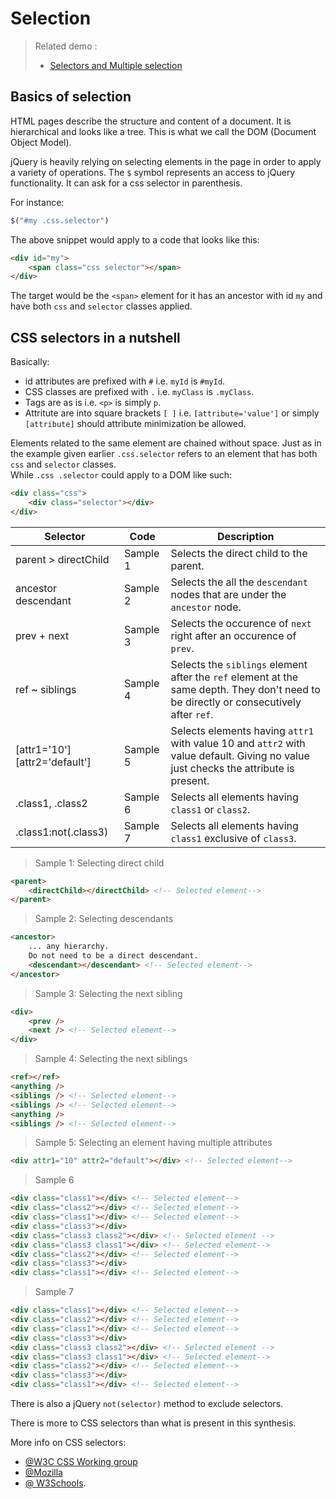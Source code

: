 Selection
=========

> Related demo :
> - [Selectors and Multiple selection](../demos/SelectorMultiple.html)

## Basics of selection
HTML pages describe the structure and content of a document. It is hierarchical and looks like a tree. This is what we call the DOM (Document Object Model).

jQuery is heavily relying on selecting elements in the page in order to apply a variety of operations. 
The `$` symbol represents an access to jQuery functionality.
It can ask for a css selector in parenthesis.

For instance:

```js
$("#my .css.selector")
```

The above snippet would apply to a code that looks like this:

```html
<div id="my">
    <span class="css selector"></span>
</div>
```

The target would be the `<span>` element for it has an ancestor with id `my` and have both `css` and `selector` classes applied.

## CSS selectors in a nutshell

Basically:
- id attributes are prefixed with `#` i.e. `myId` is `#myId`.
- CSS classes are prefixed with `.` i.e. `myClass` is `.myClass`.
- Tags are as is i.e. `<p>` is simply `p`.
- Attritute are into square brackets `[ ]` i.e. `[attribute='value']` or simply `[attribute]` should attribute minimization be allowed.

Elements related to the same element are chained without space.
Just as in the example given earlier `.css.selector` refers to an element that has both `css` and `selector` classes.  
While `.css .selector` could apply to a DOM like such:

```html
<div class="css">
    <div class="selector"></div>
</div>
```

|Selector|Code| Description |
|---|---|---|
| parent > directChild | Sample 1 | Selects the direct child to the parent. |
| ancestor descendant | Sample 2 | Selects the all the `descendant` nodes that are under the `ancestor` node. |
| prev + next | Sample 3 | Selects the occurence of `next` right after an occurence of `prev`. |
| ref ~ siblings | Sample 4 | Selects the `siblings` element after the `ref` element at the same depth. They don't need to be directly or consecutively after `ref`. |
| [attr1='10'][attr2='default'] | Sample 5 | Selects elements having `attr1` with value 10 and `attr2` with value default. Giving no value just checks the attribute is present. |
| .class1, .class2 | Sample 6 | Selects all elements having `class1` or `class2`. |
| .class1:not(.class3) | Sample 7 | Selects all elements having `class1` exclusive of `class3`. |

> Sample 1: Selecting direct child
```html
<parent>
    <directChild></directChild> <!-- Selected element-->
</parent>
```

> Sample 2: Selecting descendants
```html
<ancestor>
    ... any hierarchy. 
    Do not need to be a direct descendant.
    <descendant></descendant> <!-- Selected element-->
</ancestor>
```

> Sample 3: Selecting the next sibling
```html
<div>
    <prev />
    <next /> <!-- Selected element-->
</div>
```

> Sample 4: Selecting the next siblings
```html
<ref></ref>
<anything />
<siblings /> <!-- Selected element-->
<siblings /> <!-- Selected element-->
<anything />
<siblings /> <!-- Selected element-->
```

> Sample 5: Selecting an element having multiple attributes
```html
<div attr1="10" attr2="default"></div> <!-- Selected element-->
```

> Sample 6
```html
<div class="class1"></div> <!-- Selected element-->
<div class="class2"></div> <!-- Selected element-->
<div class="class1"></div> <!-- Selected element-->
<div class="class3"></div>
<div class="class3 class2"></div> <!-- Selected element -->
<div class="class3 class1"></div> <!-- Selected element-->
<div class="class2"></div> <!-- Selected element-->
<div class="class3"></div>
<div class="class1"></div> <!-- Selected element-->
```

> Sample 7
```html
<div class="class1"></div> <!-- Selected element-->
<div class="class2"></div> <!-- Selected element-->
<div class="class1"></div> <!-- Selected element-->
<div class="class3"></div>
<div class="class3 class2"></div> <!-- Selected element -->
<div class="class3 class1"></div> <!-- Selected element-->
<div class="class2"></div> <!-- Selected element-->
<div class="class3"></div>
<div class="class1"></div> <!-- Selected element-->
```
There is also a jQuery `not(selector)` method to exclude selectors.

There is more to CSS selectors than what is present in this synthesis.

More info on CSS selectors:
- [@W3C CSS Working group](https://www.w3.org/TR/selectors-3/)
- [@Mozilla](https://developer.mozilla.org/en-US/docs/Web/CSS/CSS_Selectors)
- [@ W3Schools](https://www.w3schools.com/cssref/css_selectors.asp).